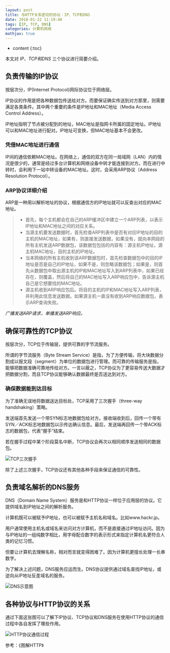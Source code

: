 ```yaml
---
layout: post
title: 与HTTP关系密切的协议：IP、TCP和DNS
date: 2018-01-22 11:19:40
tags: [IP, TCP, DNS]
categories: 计算机网络
mathjax: true
---
```


* content
{:toc}

本文对 *IP、TCP和DNS* 三个协议进行简要介绍。




## 负责传输的IP协议
按层次分，IP(Internet Protocol)网际协议位于网络层。

IP协议的作用是把各种数据包传送给对方。而要保证确实传送到对方那里，则需要满足各类条件。其中两个重要的条件是IP地址和MAC地址（Media Access Control Address）。

IP地址指明了节点被分配到的地址，MAC地址是指网卡所属的固定地址。IP地址可以和MAC地址进行配对。IP地址可变换，但MAC地址基本不会更改。

### 凭借MAC地址进行通信
IP间的通信依赖MAC地址。在网络上，通信的双方在同一局域网（LAN）内的情况是很少的，通常是经过多台计算机和网络设备中转才能连接到对方。而在进行中转时，会利用下一站中转设备的MAC地址。这时，会采用ARP协议（Address Resolution Protocol）。

### ARP协议详细介绍
ARP是一种用以解析地址的协议，根据通信方的IP地址就可以反查出对应的MAC地址。

> * 首先，每个主机都会在自己的ARP缓冲区中建立一个ARP列表，以表示IP地址和MAC地址之间的对应关系。
> * 当源主机要发送数据时，首先检查ARP列表中是否有对应IP地址的目的主机的MAC地址，如果有，则直接发送数据，如果没有，就向本网段的所有主机发送ARP数据包，该数据包包括的内容有：源主机IP地址，源主机MAC地址，目的主机的IP地址。
> * 当本网络的所有主机收到该ARP数据包时，首先检查数据包中的目的IP地址是否是自己的IP地址，如果不是，则忽略该数据包；如果是，则首先从数据包中取出源主机的IP和MAC地址写入到ARP列表中，如果已经存在，则覆盖，然后将自己的MAC地址写入ARP响应包中，告诉源主机自己是它想要找的MAC地址。
> * 源主机收到ARP响应包后。将目的主机的IP和MAC地址写入ARP列表，并利用此信息发送数据。如果源主机一直没有收到ARP响应数据包，表示ARP查询失败。

*广播发送ARP请求，单播发送ARP响应。*

## 确保可靠性的TCP协议
按层次分，TCP位于传输层，提供可靠的字节流服务。

所谓的字节流服务（Byte Stream Service）是指，为了方便传输，将大块数据分割成以报文段（segment）为单位的数据包进行管理。而可靠的传输服务是指，能够把数据准确可靠地传给对方。一言以蔽之，TCP协议为了更容易传送大数据才把数据分割，而且TCP协议能够确认数据最终是否送达到对方。

### 确保数据能到达目标
为了准确无误地将数据送达目标处，TCP采用了三次握手（three-way handshaking）策略。

发送端首先发送一个带SYN标志地数据包给对方。接收端收到后，回传一个带有SYN／ACK标志地数据包以示传达确认信息。最后，发送端再回传一个带ACK标志的数据包，代表“握手”结束。

若在握手过程中某个阶段莫名中断，TCP协议会再次以相同顺序发送相同的数据包。

![TCP三次握手](http://ouy59qaqh.bkt.clouddn.com/tcp_three-way_handshaking.jpg)

除了上述三次握手，TCP协议还有其他各种手段来保证通信的可靠性。

## 负责域名解析的DNS服务
DNS（Domain Name System）服务是和HTTP协议一样位于应用层的协议。它提供域名到IP地址之间的解析服务。

计算机既可以被赋予IP地址，也可以被赋予主机名和域名。比如www.hackr.jp。

用户通常使用主机名或域名来访问对方计算机，而不是直接通过IP地址访问。因为与IP地址的一组纯数字相比，用字母配合数字的表示形式来指定计算机名更符合人类的记忆习惯。

但要让计算机去理解名称，相对而言就变得困难了。因为计算机更擅长处理一长串数字。

为了解决上述问题，DNS服务应运而生。DNS协议提供通过域名查找IP地址，或逆向从IP地址反差域名的服务。

![DNS示意图](http://ouy59qaqh.bkt.clouddn.com/DNS.jpg)

## 各种协议与HTTP协议的关系

通过下面这张图可以了解下IP协议、TCP协议和DNS服务在使用HTTP协议的通信过程中各自发挥了哪些作用。

![HTTP协议通信过程](http://ouy59qaqh.bkt.clouddn.com/HTTP_1.jpg)

参考：《图解HTTP》
